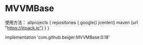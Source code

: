 # MVVMBase

使用方法：
allprojects {
repositories {
google()
jcenter()
maven {url "https://jitpack.io"}
}
}

implementation 'com.github.beiger:MVVMBase:0.18'
